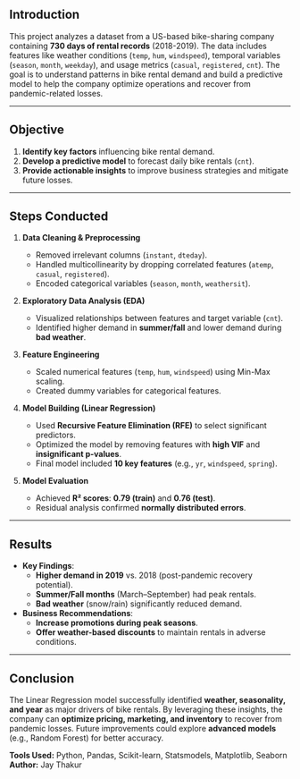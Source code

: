## **Introduction**  
This project analyzes a dataset from a US-based bike-sharing company containing **730 days of rental records** (2018-2019). The data includes features like weather conditions (`temp`, `hum`, `windspeed`), temporal variables (`season`, `month`, `weekday`), and usage metrics (`casual`, `registered`, `cnt`). The goal is to understand patterns in bike rental demand and build a predictive model to help the company optimize operations and recover from pandemic-related losses.  

---

## **Objective**  
1. **Identify key factors** influencing bike rental demand.  
2. **Develop a predictive model** to forecast daily bike rentals (`cnt`).  
3. **Provide actionable insights** to improve business strategies and mitigate future losses.  

---

## **Steps Conducted**  
1. **Data Cleaning & Preprocessing**  
   - Removed irrelevant columns (`instant`, `dteday`).  
   - Handled multicollinearity by dropping correlated features (`atemp`, `casual`, `registered`).  
   - Encoded categorical variables (`season`, `month`, `weathersit`).  

2. **Exploratory Data Analysis (EDA)**  
   - Visualized relationships between features and target variable (`cnt`).  
   - Identified higher demand in **summer/fall** and lower demand during **bad weather**.  

3. **Feature Engineering**  
   - Scaled numerical features (`temp`, `hum`, `windspeed`) using Min-Max scaling.  
   - Created dummy variables for categorical features.  

4. **Model Building (Linear Regression)**  
   - Used **Recursive Feature Elimination (RFE)** to select significant predictors.  
   - Optimized the model by removing features with **high VIF** and **insignificant p-values**.  
   - Final model included **10 key features** (e.g., `yr`, `windspeed`, `spring`).  

5. **Model Evaluation**  
   - Achieved **R² scores**: **0.79 (train)** and **0.76 (test)**.  
   - Residual analysis confirmed **normally distributed errors**.  

---

## **Results**  
- **Key Findings**:  
  - **Higher demand in 2019** vs. 2018 (post-pandemic recovery potential).  
  - **Summer/Fall months** (March–September) had peak rentals.  
  - **Bad weather** (snow/rain) significantly reduced demand.  
- **Business Recommendations**:  
  - **Increase promotions during peak seasons**.  
  - **Offer weather-based discounts** to maintain rentals in adverse conditions.  

---

## **Conclusion**  
The Linear Regression model successfully identified **weather, seasonality, and year** as major drivers of bike rentals. By leveraging these insights, the company can **optimize pricing, marketing, and inventory** to recover from pandemic losses. Future improvements could explore **advanced models** (e.g., Random Forest) for better accuracy.  

**Tools Used:** Python, Pandas, Scikit-learn, Statsmodels, Matplotlib, Seaborn  
**Author:** Jay Thakur
